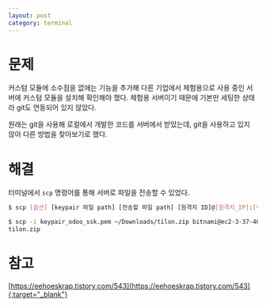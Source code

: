 ```yaml
---
layout: post
category: terminal
---
```


# 문제

커스텀 모듈에 소수점을 없애는 기능을 추가해 다른 기업에서 체험용으로 사용 중인 서버에 커스텀 모듈을 설치해 확인해야 했다.
체험용 서버이기 때문에 기본만 세팅한 상태라 git도 연동되어 있지 않았다.

원래는 git을 사용해 로컬에서 개발한 코드를 서버에서 받았는데, git을 사용하고 있지 않아 다른 방법을 찾아보기로 했다.

# 해결

터미널에서 `scp` 명령어를 통해 서버로 파일을 전송할 수 있었다.

```bash
$ scp [옵션] [keypair 파일 path] [전송할 파일 path] [원격지 ID]@[원격지_IP]:[위치]
```

```bash
$ scp -i keypair_odoo_ssk.pem ~/Downloads/tilon.zip bitnami@ec2-3-37-40-91.ap-northeast-2.compute.amazonaws.com:~
tilon.zip                                                                                                      100% 6043     1.1MB/s   00:00
```

# 참고

[https://eehoeskrap.tistory.com/543](https://eehoeskrap.tistory.com/543){:target="_blank"}